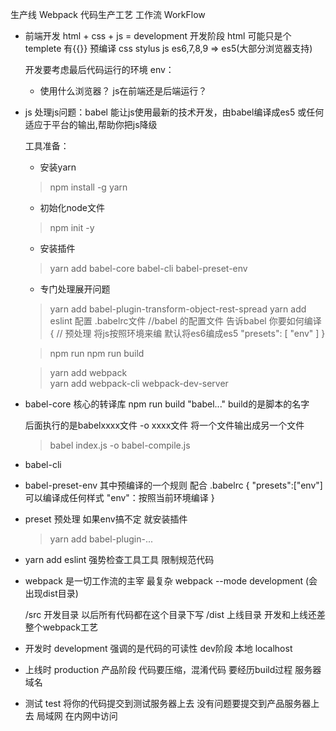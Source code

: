 生产线 Webpack 代码生产工艺 工作流 WorkFlow 

- 前端开发 html + css + js = development 开发阶段
  html 可能只是个templete 有{{}} 预编译
  css stylus
  js es6,7,8,9 => es5(大部分浏览器支持)
  
  开发要考虑最后代码运行的环境 env：
  - 使用什么浏览器？ js在前端还是后端运行？

- js 
  处理js问题：babel
  能让js使用最新的技术开发，由babel编译成es5 或任何适应于平台的输出,帮助你把js降级
  
  工具准备：
  - 安装yarn
  > npm install -g yarn 
  - 初始化node文件
  > npm init -y 
  - 安装插件
  > yarn add babel-core babel-cli babel-preset-env
  - 专门处理展开问题
  > yarn add babel-plugin-transform-object-rest-spread
  > yarn add eslint 
    配置 .babelrc文件
        //babel 的配置文件 告诉babel 你要如何编译
      {
        // 预处理 将js按照环境来编 默认将es6编成es5
        "presets": [
          "env"
        ]
      }

  > npm run
  > npm run build
  
  > yarn add webpack  
  > yarn add webpack-cli webpack-dev-server

- babel-core 核心的转译库
  npm run build "babel..." build的是脚本的名字 
  
  后面执行的是babelxxxx文件 -o xxxx文件 将一个文件输出成另一个文件
     > babel index.js -o babel-compile.js

- babel-cli 
- babel-preset-env 其中预编译的一个规则
  配合 .babelrc
  {
    "presets":["env"] 可以编译成任何样式 "env"：按照当前环境编译
  }

- preset 预处理
  如果env搞不定 就安装插件 
  > yarn add babel-plugin-...

- yarn add eslint 强势检查工具工具 限制规范代码

- webpack 是一切工作流的主宰 最复杂
  webpack --mode development (会出现dist目录)

  /src 开发目录 以后所有代码都在这个目录下写
  /dist 上线目录 开发和上线还差整个webpack工艺

- 开发时 development 强调的是代码的可读性 dev阶段 本地 localhost
- 上线时 production 产品阶段 代码要压缩，混淆代码 要经历build过程 服务器 域名
- 测试 test 将你的代码提交到测试服务器上去 没有问题要提交到产品服务器上去 局域网 在内网中访问